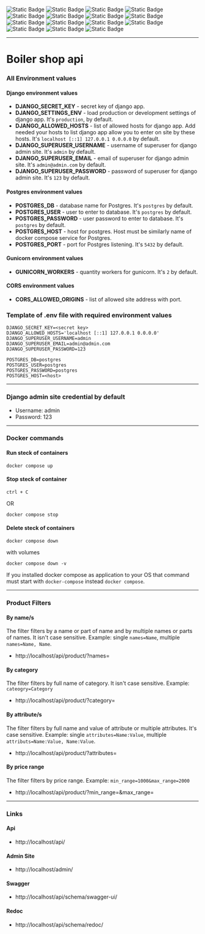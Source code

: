 ![Static Badge](https://img.shields.io/badge/Python-%23?style=for-the-badge&logo=python&logoColor=white&labelColor=%230a0a0a&color=%233776AB)
![Static Badge](https://img.shields.io/badge/Django-%23?style=for-the-badge&logo=django&logoColor=white&labelColor=%230a0a0a&color=%23092E20)
![Static Badge](https://img.shields.io/badge/Django%20REST%20Framework-%23?style=for-the-badge&logo=drf&logoColor=white&label=DRF&labelColor=%230a0a0a&color=b81414)
![Static Badge](https://img.shields.io/badge/Django%20Baton-%23?style=for-the-badge&logo=otto&labelColor=%230a0a0a&color=%23D4021D)
![Static Badge](https://img.shields.io/badge/Django%20Split%20Settings-%23?style=for-the-badge&label=DSS&labelColor=%230a0a0a&color=%23fff)
![Static Badge](https://img.shields.io/badge/Django%20Filter-%23?style=for-the-badge&label=DF&labelColor=%230a0a0a&color=%23428813)
![Static Badge](https://img.shields.io/badge/Django%20CORS%20Headers-%23?style=for-the-badge&logo=DCH&label=DCH&labelColor=%230a0a0a&color=%237F2B7B)
![Static Badge](https://img.shields.io/badge/Swagger-%23?style=for-the-badge&logo=swagger&logoColor=white&labelColor=%230a0a0a&color=%2385EA2D)
![Static Badge](https://img.shields.io/badge/Postgres-%23?style=for-the-badge&logo=postgresql&logoColor=white&labelColor=%230a0a0a&color=%234169E1)
![Static Badge](https://img.shields.io/badge/Docker-%23?style=for-the-badge&logo=docker&logoColor=white&labelColor=%230a0a0a&color=%232496ED)
![Static Badge](https://img.shields.io/badge/%20pre%20commit-%23?style=for-the-badge&logo=pre-commit&logoColor=white&labelColor=%230a0a0a&color=%23FAB040)
![Static Badge](https://img.shields.io/badge/Ruff-%23?style=for-the-badge&logo=ruff&logoColor=white&labelColor=%230a0a0a&color=%23D7FF64)
![Static Badge](https://img.shields.io/badge/nginx-%23?style=for-the-badge&logo=nginx&logoColor=white&labelColor=%230a0a0a&color=%23009639)
![Static Badge](https://img.shields.io/badge/poetry-%23?style=for-the-badge&logo=poetry&logoColor=white&labelColor=%230a0a0a&color=%2360A5FA)
![Static Badge](https://img.shields.io/badge/gunicorn-%23?style=for-the-badge&logo=gunicorn&logoColor=white&labelColor=%230a0a0a&color=%23499848)

***
# Boiler shop api
### All Environment values
#### Django environment values
* **DJANGO_SECRET_KEY** - secret key of django app.
* **DJANGO_SETTINGS_ENV** - load production or development settings
of django app. It's `production`, by default.
* **DJANGO_ALLOWED_HOSTS** - list of allowed hosts for django app.
Add needed your hosts to list django app allow you to enter on site 
by these hosts. It's `localhost [::1] 127.0.0.1 0.0.0.0` by default.
* **DJANGO_SUPERUSER_USERNAME** - username of superuser for django admin site.
It's `admin` by default.
* **DJANGO_SUPERUSER_EMAIL** - email of superuser for django admin site.
It's `admin@admin.com` by default.
* **DJANGO_SUPERUSER_PASSWORD** - password of superuser for django admin site.
It's `123` by default.

#### Postgres environment values
- **POSTGRES_DB** - database name for Postgres. It's `postgres` by default.
- **POSTGRES_USER** - user to enter to database. It's `postgres` by default.
- **POSTGRES_PASSWORD** - user password to enter to database. 
It's `postgres` by default.
- **POSTGRES_HOST** - host for postgres. Host must be similarly 
name of docker compose service for Postgres. 
- **POSTGRES_PORT** - port for Postgres listening. It's `5432` by default.

#### Gunicorn environment values
- **GUNICORN_WORKERS** - quantity workers for gunicorn. It's `2` by default.

#### CORS environment values
- **CORS_ALLOWED_ORIGINS** - list of allowed site address with port. 

### Template of .env file with required environment values
```dotenv
DJANGO_SECRET_KEY=<secret key>
DJANGO_ALLOWED_HOSTS='localhost [::1] 127.0.0.1 0.0.0.0'
DJANGO_SUPERUSER_USERNAME=admin
DJANGO_SUPERUSER_EMAIL=admin@admin.com
DJANGO_SUPERUSER_PASSWORD=123

POSTGRES_DB=postgres
POSTGRES_USER=postgres
POSTGRES_PASSWORD=postgres
POSTGRES_HOST=<host>
```

***
### Django admin site credential by default
- Username: admin
- Password: 123

***
### Docker commands
#### Run steck of containers
```commandline
docker compose up
```

#### Stop steck of container
```
ctrl + C
```
OR
```commandline
docker compose stop
```
#### Delete steck of containers
```commandline
docker compose down
```
with volumes
```commandline
docker compose down -v
```

If you installed docker compose as application to your OS that command must start with 
`docker-compose` instead `docker compose`.
***
### Product Filters
#### By name/s
The filter filters by a name or part of name and by multiple names or parts of names.
It isn't сase sensitive.
Example: single `names=Name`, multiple `names=Name, Name`.
- http://localhost/api/product/?names=
#### By category
The filter filters by full name of category.
It isn't сase sensitive.
Example: `cateogry=Category`
- http://localhost/api/product/?category=
#### By attribute/s
The filter filters by full name and value of attribute or multiple attributes.
It's сase sensitive.
Example: single `attributes=Name:Value`, multiple `attributs=Name:Value, Name:Value`.
- http://localhost/api/product/?attributes=
#### By price range
The filter filters by price range. Example: `min_range=1000&max_range=2000`
- http://localhost/api/product/?min_range=&max_range=
***
### Links
#### Api
- http://localhost/api/
#### Admin Site
- http://localhost/admin/
#### Swagger
- http://localhost/api/schema/swagger-ui/

#### Redoc
- http://localhost/api/schema/redoc/
